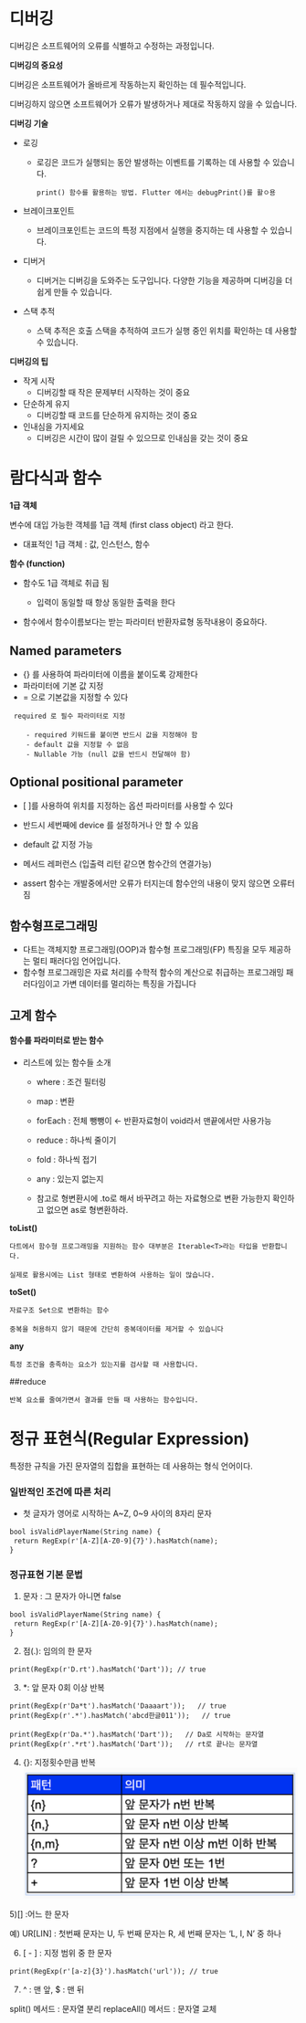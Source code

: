 # 디버깅

디버깅은 소프트웨어의 오류를 식별하고 수정하는 과정입니다.

**디버깅의 중요성**

디버깅은 소프트웨어가 올바르게 작동하는지 확인하는 데 필수적입니다.

디버깅하지 않으면 소프트웨어가 오류가 발생하거나 제대로 작동하지 않을 수 있습니다.

**디버깅 기술**

- 로깅
    - 로깅은 코드가 실행되는 동안 발생하는 이벤트를 기록하는 데 사용할 수 있습니다.

          print() 함수를 활용하는 방법. Flutter 에서는 debugPrint()를 활ㅇ용 

- 브레이크포인트
    - 브레이크포인트는 코드의 특정 지점에서 실행을 중지하는 데 사용할 수 있습니다.
- 디버거
    - 디버거는 디버깅을 도와주는 도구입니다. 다양한 기능을 제공하며 디버깅을 더 쉽게 만들 수 있습니다.
    
- 스택 추적
    - 스택 추적은 호출 스택을 추적하여 코드가 실행 중인 위치를 확인하는 데 사용할 수 있습니다.


**디버깅의 팁**

- 작게 시작
    - 디버깅할 때 작은 문제부터 시작하는 것이 중요 
- 단순하게 유지
    - 디버깅할 때 코드를 단순하게 유지하는 것이 중요
- 인내심을 가지세요
    - 디버깅은 시간이 많이 걸릴 수 있으므로 인내심을 갖는 것이 중요

# 람다식과 함수

**1급 객체**

 변수에 대입 가능한 객체를 1급 객체 (first class object) 라고 한다.

- 대표적인 1급 객체 : 값, 인스턴스, 함수

 **함수 (function)**

- 함수도 1급 객체로 취급 됨
    - 입력이 동일할 때 항상 동일한 출력을 한다
    
- 함수에서 함수이름보다는 받는 파라미터 반환자료형 동작내용이 중요하다.

## Named parameters

- {} 를 사용하여 파라미터에 이름을 붙이도록 강제한다
- 파라미터에 기본 값 지정
- = 으로 기본값을 지정할 수 있다

```
 required 로 필수 파라미터로 지정

    - required 키워드를 붙이면 반드시 값을 지정해야 함
    - default 값을 지정할 수 없음
    - Nullable 가능 (null 값을 반드시 전달해야 함)
```
## Optional positional parameter

 - [ ]를 사용하여 위치를 지정하는 옵션 파라미터를 사용할 수 있다
  - 반드시 세번째에 device 를 설정하거나 안 할 수 있음
 - default 값 지정 가능

- 메서드 레퍼런스 (입출력 리턴 같으면 함수간의 연결가능)

- assert 함수는 개발중에서만 오류가 터지는데 함수안의 내용이 맞지 않으면 오류터짐

 ## 함수형프로그래밍

- 다트는 객체지향 프로그래밍(OOP)과 함수형 프로그래밍(FP) 특징을 모두 제공하는 멀티 패러다임 언어입니다.
- 함수형 프로그래밍은 자료 처리를 수학적 함수의 계산으로 취급하는 프로그래밍 패러다임이고 가변 데이터를 멀리하는 특징을 가집니다

## 고계 함수

#### 함수를 파라미터로 받는 함수 

-  리스트에 있는 함수들 소개
    - where : 조건 필터링
    - map : 변환
    - forEach : 전체 뺑뺑이 ← 반환자료형이 void라서 맨끝에서만 사용가능
    - reduce : 하나씩 줄이기
    - fold : 하나씩 접기
    - any : 있는지 없는지

    - 참고로 형변환시에 .to로 해서 바꾸려고 하는 자료형으로 변환 가능한지 확인하고 없으면 as로 형변환하라.

**toList()**

    다트에서 함수형 프로그래밍을 지원하는 함수 대부분은 Iterable<T>라는 타입을 반환합니다.

    실제로 활용시에는 List 형태로 변환하여 사용하는 일이 많습니다.

**toSet()**

    자료구조 Set으로 변환하는 함수

    중복을 허용하지 않기 때문에 간단히 중복데이터를 제거할 수 있습니다

**any**
   
    특정 조건을 충족하는 요소가 있는지를 검사할 때 사용합니다.     

##reduce 

    반복 요소를 줄여가면서 결과를 만들 때 사용하는 함수입니다.  

# 정규 표현식(Regular Expression)

특정한 규칙을 가진 문자열의 집합을 표현하는 데 사용하는 형식 언어이다. 

### 일반적인 조건에 따른 처리

- 첫 글자가 영어로 시작하는 A~Z, 0~9 사이의 8자리 문자 

```
bool isValidPlayerName(String name) {
 return RegExp(r'[A-Z][A-Z0-9]{7}').hasMatch(name);
}
```

### 정규표현 기본 문법

1) 문자 : 그 문자가 아니면 false
```
bool isValidPlayerName(String name) {
 return RegExp(r'[A-Z][A-Z0-9]{7}').hasMatch(name);
}

```

2) 점(.): 임의의 한 문자
```
print(RegExp(r'D.rt').hasMatch('Dart')); // true

```
3) *: 앞 문자 0회 이상 반복
```
print(RegExp(r'Da*t').hasMatch('Daaaart'));   // true
print(RegExp(r'.*').hasMatch('abcd한글011'));   // true

print(RegExp(r'Da.*').hasMatch('Dart'));   // Da로 시작하는 문자열
print(RegExp(r'.*rt').hasMatch('Dart'));   // rt로 끝나는 문자열

```
4) {}: 지정횟수만큼 반복
![alt text](image.png)


5)[] :어느 한 문자

예) UR[LIN]   :  첫번째 문자는 U, 두 번째 문자는 R, 세 번째 문자는 ‘L, I, N’ 중 하나

6) [ - ] : 지정 범위 중 한 문자 
```
print(RegExp(r'[a-z]{3}').hasMatch('url')); // true

```

7) ^ : 맨 앞,
    $ : 맨 뒤

split() 메서드 : 문자열 분리
replaceAll() 메서드 : 문자열 교체
